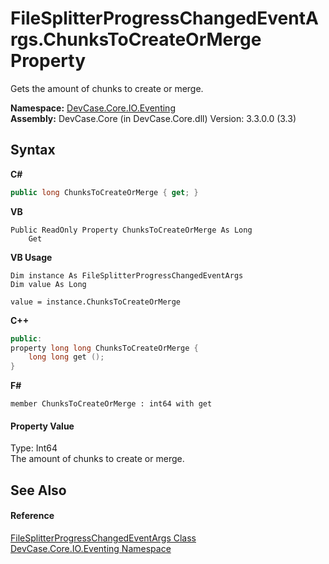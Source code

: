 # FileSplitterProgressChangedEventArgs.ChunksToCreateOrMerge Property 
 

Gets the amount of chunks to create or merge.

**Namespace:**&nbsp;<a href="N_DevCase_Core_IO_Eventing">DevCase.Core.IO.Eventing</a><br />**Assembly:**&nbsp;DevCase.Core (in DevCase.Core.dll) Version: 3.3.0.0 (3.3)

## Syntax

**C#**<br />
``` C#
public long ChunksToCreateOrMerge { get; }
```

**VB**<br />
``` VB
Public ReadOnly Property ChunksToCreateOrMerge As Long
	Get
```

**VB Usage**<br />
``` VB Usage
Dim instance As FileSplitterProgressChangedEventArgs
Dim value As Long

value = instance.ChunksToCreateOrMerge

```

**C++**<br />
``` C++
public:
property long long ChunksToCreateOrMerge {
	long long get ();
}
```

**F#**<br />
``` F#
member ChunksToCreateOrMerge : int64 with get

```


#### Property Value
Type: Int64<br />The amount of chunks to create or merge.

## See Also


#### Reference
<a href="T_DevCase_Core_IO_Eventing_FileSplitterProgressChangedEventArgs">FileSplitterProgressChangedEventArgs Class</a><br /><a href="N_DevCase_Core_IO_Eventing">DevCase.Core.IO.Eventing Namespace</a><br />